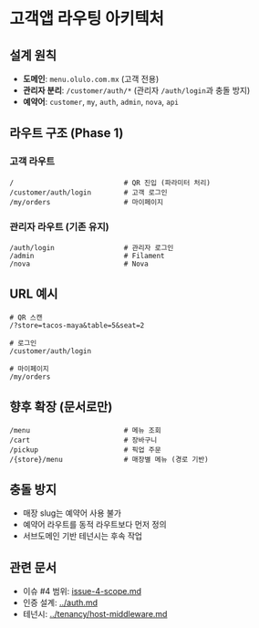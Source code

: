 # 고객앱 라우팅 아키텍처

## 설계 원칙
- **도메인**: `menu.olulo.com.mx` (고객 전용)
- **관리자 분리**: `/customer/auth/*` (관리자 `/auth/login`과 충돌 방지)
- **예약어**: `customer`, `my`, `auth`, `admin`, `nova`, `api`

## 라우트 구조 (Phase 1)

### 고객 라우트
```
/                           # QR 진입 (파라미터 처리)
/customer/auth/login        # 고객 로그인
/my/orders                  # 마이페이지
```

### 관리자 라우트 (기존 유지)
```
/auth/login                 # 관리자 로그인
/admin                      # Filament
/nova                       # Nova
```

## URL 예시
```
# QR 스캔
/?store=tacos-maya&table=5&seat=2

# 로그인
/customer/auth/login

# 마이페이지
/my/orders
```

## 향후 확장 (문서로만)
```
/menu                       # 메뉴 조회
/cart                       # 장바구니
/pickup                     # 픽업 주문
/{store}/menu               # 매장별 메뉴 (경로 기반)
```

## 충돌 방지
- 매장 slug는 예약어 사용 불가
- 예약어 라우트를 동적 라우트보다 먼저 정의
- 서브도메인 기반 테넌시는 후속 작업

## 관련 문서
- 이슈 #4 범위: [issue-4-scope.md](issue-4-scope.md)
- 인증 설계: [../auth.md](../auth.md)
- 테넌시: [../tenancy/host-middleware.md](../tenancy/host-middleware.md)

